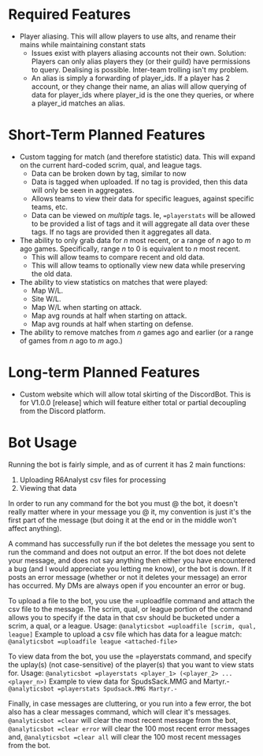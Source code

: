# Required Features
- Player aliasing. This will allow players to use alts, and rename their mains while maintaining constant stats
  - Issues exist with players aliasing accounts not their own. Solution: Players can only alias players they (or their guild) have permissions to query. Dealising is possible. Inter-team trolling isn't my problem.
  - An alias is simply a forwarding of player_ids. If a player has 2 account, or they change their name, an alias will allow querying of data for player_ids where player_id is the one they queries, or where a player_id matches an alias.

# Short-Term Planned Features

- Custom tagging for match (and therefore statistic) data. This will expand on the current hard-coded scrim, qual, and league tags.
  - Data can be broken down by tag, similar to now
  - Data is tagged when uploaded. If no tag is provided, then this data will only be seen in aggregates.
  - Allows teams to view their data for specific leagues, against specific teams, etc.
  - Data can be viewed on *multiple* tags. Ie, `=playerstats` will be allowed to be provided a list of tags and it will aggregate all data over these tags. If no tags are provided then it aggregates all data.
- The ability to only grab data for *n* most recent, or a range of *n* ago to *m* ago games. Specifically, range *n* to 0 is equivalent to *n* most recent.
  - This will allow teams to compare recent and old data.
  - This will allow teams to optionally view new data while preserving the old data.
- The ability to view statistics on matches that were played:
  - Map W/L.
  - Site W/L.
  - Map W/L when starting on attack.
  - Map avg rounds at half when starting on attack.
  - Map avg rounds at half when starting on defense.
- The ability to remove matches from *n* games ago and earlier (or a range of games from *n* ago to *m* ago.)

# Long-term Planned Features
- Custom website which will allow total skirting of the DiscordBot. This is for V1.0.0 [release] which will feature either total or partial decoupling from the Discord platform.
 
# Bot Usage

Running the bot is fairly simple, and as of current it has 2 main functions:

 1) Uploading R6Analyst csv files for processing
 2) Viewing that data

In order to run any command for the bot you must @ the bot, it doesn't really matter where in your message you @ it, my convention is just it's the first part of the message (but doing it at the end or in the middle won't affect anything).

A command has successfully run if the bot deletes the message you sent to run the command and does not output an error. If the bot does not delete your message, and does not say anything then either you have encountered a bug (and I would appreciate you letting me know), or the bot is down. If it posts an error message (whether or not it deletes your message) an error has occurred. My DMs are always open if you encounter an error or bug. 

To upload a file to the bot, you use the =uploadfile command and attach the csv file to the message. The scrim, qual, or league portion of the command allows you to specify if the data in that csv should be bucketed under a scrim, a qual, or a league.
Usage: `@analyticsbot =uploadfile [scrim, qual, league]`
Example to upload a csv file which has data for a league match:
`@analyticsbot =uploadfile league <attached-file>`


To view data from the bot, you use the =playerstats command, and specify the uplay(s) (not case-sensitive) of the player(s) that you want to view stats for.
Usage: `@analyticsbot =playerstats <player_1> (<player_2> ... <player_n>)`
Example to view data for SpudsSack.MMG and Martyr.-
`@analyticsbot =playerstats Spudsack.MMG Martyr.-`


Finally, in case messages are cluttering, or you run into a few error, the bot also has a clear messages command, which will clear it's messages.
`@analyticsbot =clear` will clear the most recent message from the bot,
`@analyticsbot =clear error` will clear the 100 most recent error messages and,
`@analyticsbot =clear all` will clear the 100 most recent messages from the bot.